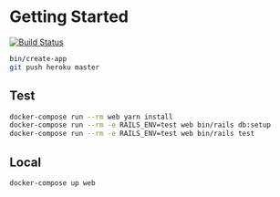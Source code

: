 # Getting Started
[![Build Status](https://travis-ci.org/ksoda/todo_app_rails.svg?branch=master)](https://travis-ci.org/ksoda/todo_app_rails)

```sh
bin/create-app
git push heroku master
```

## Test

```sh
docker-compose run --rm web yarn install
docker-compose run --rm -e RAILS_ENV=test web bin/rails db:setup
docker-compose run --rm -e RAILS_ENV=test web bin/rails test
```

## Local

```sh
docker-compose up web
```
